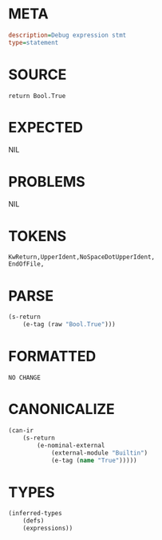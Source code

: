 # META
~~~ini
description=Debug expression stmt
type=statement
~~~
# SOURCE
~~~roc
return Bool.True
~~~
# EXPECTED
NIL
# PROBLEMS
NIL
# TOKENS
~~~zig
KwReturn,UpperIdent,NoSpaceDotUpperIdent,
EndOfFile,
~~~
# PARSE
~~~clojure
(s-return
	(e-tag (raw "Bool.True")))
~~~
# FORMATTED
~~~roc
NO CHANGE
~~~
# CANONICALIZE
~~~clojure
(can-ir
	(s-return
		(e-nominal-external
			(external-module "Builtin")
			(e-tag (name "True")))))
~~~
# TYPES
~~~clojure
(inferred-types
	(defs)
	(expressions))
~~~
